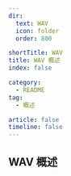 ```yaml
---
dir:
  text: WAV
  icon: folder
  order: 800

shortTitle: WAV
title: WAV 概述
index: false

category: 
  - README
tag:
  - 概述

article: false
timeline: false
---
```


## WAV 概述